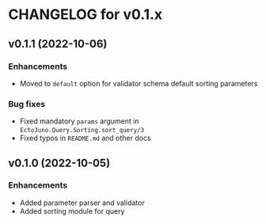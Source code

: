# CHANGELOG for v0.1.x

## v0.1.1 (2022-10-06)
### Enhancements
* Moved to `default` option for validator schema default sorting parameters
 
### Bug fixes
* Fixed mandatory `params` argument in `EctoJuno.Query.Sorting.sort_query/3`
* Fixed typos in `README.md` and other docs

## v0.1.0 (2022-10-05)
### Enhancements
* Added parameter parser and validator
* Added sorting module for query